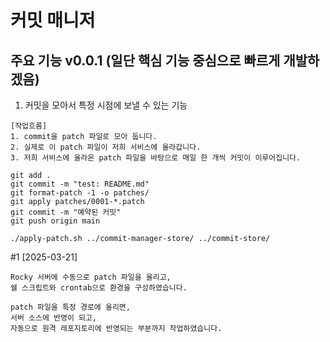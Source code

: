 # 커밋 매니저

## 주요 기능 v0.0.1 (일단 핵심 기능 중심으로 빠르게 개발하겠음)
1. 커밋을 모아서 특정 시점에 보낼 수 있는 기능

```
[작업흐름]
1. commit을 patch 파일로 모아 둡니다. 
2. 실제로 이 patch 파일이 저희 서비스에 올라갑니다. 
3. 저희 서비스에 올라온 patch 파일을 바탕으로 매일 한 개씩 커밋이 이루어집니다. 
```

```
git add .
git commit -m "test: README.md"
git format-patch -1 -o patches/
git apply patches/0001-*.patch
git commit -m "예약된 커밋"
git push origin main
```


```
./apply-patch.sh ../commit-manager-store/ ../commit-store/
```


#1 [2025-03-21]
```
Rocky 서버에 수동으로 patch 파일을 올리고,
쉘 스크립트와 crontab으로 환경을 구성하였습니다. 

patch 파일을 특정 경로에 올리면, 
서버 소스에 반영이 되고,
자동으로 원격 레포지토리에 반영되는 부분까지 작업하였습니다. 
```


